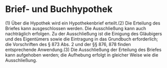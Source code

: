 # Brief- und Buchhypothek

(1) Über die Hypothek wird ein Hypothekenbrief erteilt.(2) Die Erteilung des Briefes kann ausgeschlossen werden. Die Ausschließung kann auch nachträglich erfolgen. Zu der Ausschließung ist die Einigung des Gläubigers und des Eigentümers sowie die Eintragung in das Grundbuch erforderlich; die Vorschriften des § 873 Abs. 2 und der §§ 876, 878 finden entsprechende Anwendung.(3) Die Ausschließung der Erteilung des Briefes kann aufgehoben werden; die Aufhebung erfolgt in gleicher Weise wie die Ausschließung. 

